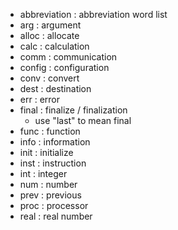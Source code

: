 * abbreviation : abbreviation word list
* arg : argument
* alloc : allocate
* calc : calculation
* comm : communication
* config : configuration
* conv : convert
* dest : destination
* err : error
* final : finalize / finalization
  * use "last" to mean final
* func : function
* info : information
* init : initialize
* inst : instruction
* int : integer
* num : number
* prev : previous
* proc : processor
* real : real number
